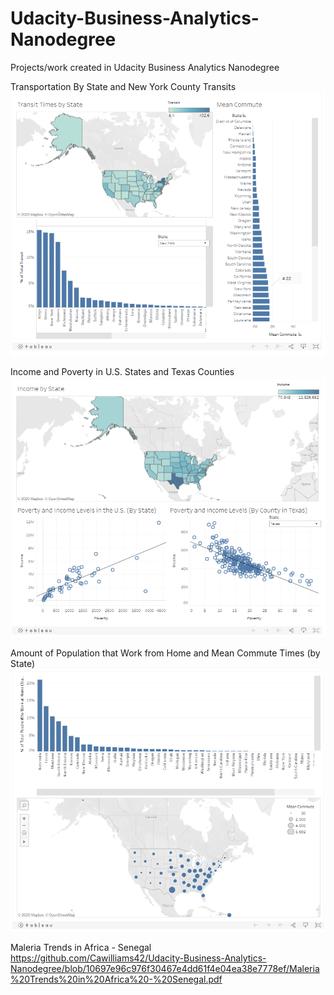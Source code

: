 # Udacity-Business-Analytics-Nanodegree
Projects/work created in Udacity Business Analytics Nanodegree

Transportation By State and New York County Transits
![Transportation By State and New York County Transits](https://github.com/Cawilliams42/Udacity-Business-Analytics-Nanodegree/blob/master/Tableau%20Dashboard1.png?raw=true)

Income and Poverty in U.S. States and Texas Counties
![Income and Poverty in U.S. States and Texas Counties](https://github.com/Cawilliams42/Udacity-Business-Analytics-Nanodegree/blob/master/Tableau%20Dashboard2.png?raw=true)

Amount of Population that Work from Home and Mean Commute Times (by State)
![Amount of Population that Work from Home and Mean Commute Times (by State)](https://github.com/Cawilliams42/Udacity-Business-Analytics-Nanodegree/blob/master/Tableau%20Dashboard3.png?raw=true)

Maleria Trends in Africa - Senegal
https://github.com/Cawilliams42/Udacity-Business-Analytics-Nanodegree/blob/10697e96c976f30467e4dd61f4e04ea38e7778ef/Maleria%20Trends%20in%20Africa%20-%20Senegal.pdf
